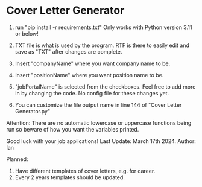 # Cover Letter Generator

1. run "pip install -r requirements.txt"
   Only works with Python version 3.11 or below!

2. TXT file is what is used by the program. RTF is there to easily edit and save as "TXT" after changes are complete.

3. Insert "companyName" where you want company name to be.
4. Insert "positionName" where you want position name to be.
5. "jobPortalName" is selected from the checkboxes. Feel free to add more in by changing the code. No config file for these changes yet.

6. You can customize the file output name in line 144 of "Cover Letter Generator.py"

Attention: There are no automatic lowercase or uppercase functions being run so beware of how you want the variables printed.

Good luck with your job applications!
Last Update: March 17th 2024.
Author: Ian

Planned:

1. Have different templates of cover letters, e.g. for career.
2. Every 2 years templates should be updated.
